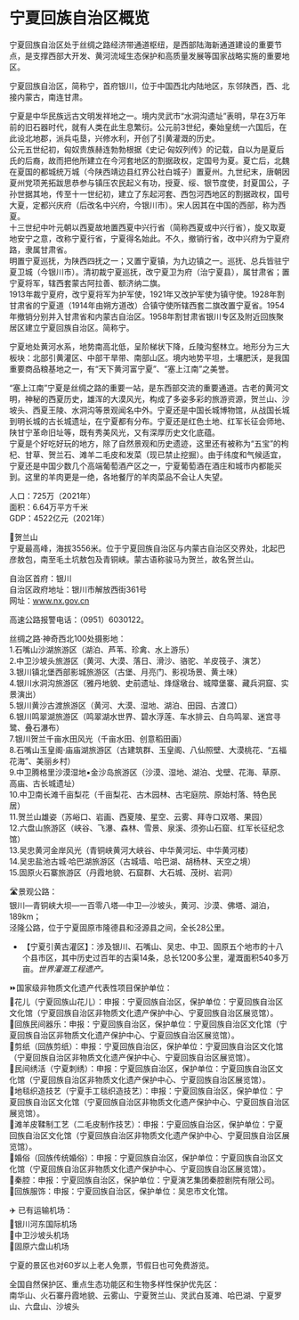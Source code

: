 # 宁夏回族自治区概览  

宁夏回族自治区处于丝绸之路经济带通道枢纽，是西部陆海新通道建设的重要节点，是支撑西部大开发、黄河流域生态保护和高质量发展等国家战略实施的重要地区。  

宁夏回族自治区，简称宁，首府银川，位于中国西北内陆地区，东邻陕西，西、北接内蒙古，南连甘肃。  

宁夏是中华民族远古文明发祥地之一。境内灵武市“水洞沟遗址”表明，早在3万年前的旧石器时代，就有人类在此生息繁衍。公元前3世纪，秦始皇统一六国后，在此设北地郡，派兵屯垦，兴修水利，开创了引黄灌溉的历史。  
公元五世纪初，匈奴贵族赫连勃勃根据《史记·匈奴列传》的记载，自以为是夏后氏的后裔，故而把他所建立在今河套地区的割据政权，定国号为夏。夏亡后，北魏在夏国的都城统万城（今陕西靖边县红界公社白城子）置夏州。九世纪末，唐朝因夏州党项羌拓跋思恭参与镇压农民起义有功，授夏、绥、银节度使，封夏国公，子孙世据其地，传至十一世纪初，建立了东起河套、西包河西地区的割据政权，国号大夏，定都兴庆府（后改名中兴府，今银川市）。宋人因其在中国的西部，称为西夏。  
十三世纪中叶元朝以西夏故地置西夏中兴行省（简称西夏或中兴行省），旋又取夏地安宁之意，改称宁夏行省，宁夏得名始此。不久，撤销行省，改中兴府为宁夏府路，隶属甘肃省。  
明置宁夏巡抚，为陕西四抚之一；又置宁夏镇，为九边镇之一。巡抚、总兵皆驻宁夏卫城（今银川市）。清初裁宁夏巡抚，改宁夏卫为府（治宁夏县），属甘肃省；置宁夏将军，辖西套蒙古阿拉善、额济纳二旗。  
1913年裁宁夏府，改宁夏将军为护军使，1921年又改护军使为镇守使。1928年割甘肃省的宁夏道（1914年由朔方道改）合镇守使所辖西套二旗改置宁夏省。1954年撤销分别并入甘肃省和内蒙古自治区。1958年割甘肃省银川专区及附近回族聚居区建立宁夏回族自治区。简称宁。  

宁夏地处黄河水系，地势南高北低，呈阶梯状下降，丘陵沟壑林立。地形分为三大板块：北部引黄灌区、中部干旱带、南部山区。境内地势平坦，土壤肥沃，是我国重要商品粮基地之一，有“天下黄河富宁夏”、“塞上江南”之美誉。  

“塞上江南”宁夏是丝绸之路的重要一站，是东西部交流的重要通道。古老的黄河文明，神秘的西夏历史，雄浑的大漠风光，构成了多姿多彩的旅游资源，贺兰山、沙坡头、西夏王陵、水洞沟等景观闻名中外。宁夏还是中国长城博物馆，从战国长城到明长城的古长城遗址，在宁夏都有分布。宁夏还是红色土地、红军长征会师地、陕甘宁革命旧址等，既有秀美风光，又有深厚历史文化底蕴。  
宁夏是个好吃好玩的地方，除了自然景观和历史遗迹，这里还有被称为“五宝”的枸杞、甘草、贺兰石、滩羊二毛皮和发菜（现已禁止挖掘）。由于纬度和气候适宜，宁夏还是中国少数几个高端葡萄酒产区之一，宁夏葡萄酒在酒庄和城市内都能买到。这里的羊肉更是一绝，各地餐厅的羊肉菜品不会让人失望。  

人口：725万（2021年）  
面积：6.64万平方千米  
GDP：4522亿元（2021年）  

🌋贺兰山  
宁夏最高峰，海拔3556米。位于宁夏回族自治区与内蒙古自治区交界处，北起巴彦敖包，南至毛土坑敖包及青铜峡。蒙古语称骏马为贺兰，故名贺兰山。  

自治区首府：银川  
自治区政府地址：银川市解放西街361号  
网址：<a href="http://www.nx.gov.cn" target="_blank">www.nx.gov.cn</a>  

高速公路报警电话：（0951）6030122。  

丝绸之路·神奇西北100处摄影地：  
1.石嘴山沙湖旅游区（湖泊、芦苇、珍禽、水上游乐）  
2.中卫沙坡头旅游区（黄河、大漠、落日、滑沙、骆驼、羊皮筏子、演艺）  
3.银川镇北堡西部影城旅游区（古堡、月亮门、影视场景、黄土味）  
4.银川水洞沟旅游区（雅丹地貌、史前遗址、烽燧墩台、城障堡寨、藏兵洞窟、实景演出）  
5.银川黄沙古渡旅游区（黄河、大漠、湿地、湖泊、田园、古渡口）  
6.银川鸣翠湖旅游区（鸣翠湖水世界、碧水浮莲、车水排云、白鸟鸣翠、迷宫寻鹭、叠石瀑布）  
7.银川贺兰千亩水田风光（千亩水田、创意稻田画）  
8.石嘴山玉皇阁·庙庙湖旅游区（古建筑群、玉皇阁、八仙照壁、大漠桃花、“五福花海”、美丽乡村）  
9.中卫腾格里沙漠湿地▪金沙岛旅游区（沙漠、湿地、湖泊、戈壁、花海、草原、高庙、古长城遗址）  
10.中卫南长滩千亩梨花（千亩梨花、古木园林、古宅庭院、原始村落、特色民居）  
11.贺兰山雄姿（苏峪口、岩画、西夏陵、星空、云雾、拜寺口双塔、果园）  
12.六盘山旅游区（峡谷、飞瀑、森林、雪景、泉溪、须弥山石窟、红军长征纪念馆）  
13.吴忠黄河金岸风光（青铜峡黄河大峡谷、中华黄河坛、中华黄河楼）  
14.吴忠盐池古城·哈巴湖旅游区（古城墙、哈巴湖、胡杨林、天空之境）  
15.固原火石寨旅游区（丹霞地貌、石窟群、大石城、茂树、岩洞）  

🛣️景观公路：  
银川—青铜峡大坝—一百零八塔—中卫—沙坡头，黄河、沙漠、佛塔、湖泊，189km；  
泾隆公路，位于宁夏固原市隆德县和泾源县之间，全长28公里。  

* 【宁夏引黄古灌区】：涉及银川、石嘴山、吴忠、中卫、固原五个地市的十八个县市区，其中历史过百年的古渠14条，总长1200多公里，灌溉面积540多万亩。*世界灌溉工程遗产。*  

⏩国家级非物质文化遗产代表性项目保护单位：  
🔸花儿（宁夏回族山花儿）：申报：宁夏回族自治区，保护单位：宁夏回族自治区文化馆（宁夏回族自治区非物质文化遗产保护中心、宁夏回族自治区展览馆）。  
🔸回族民间器乐：申报：宁夏回族自治区，保护单位：宁夏回族自治区文化馆（宁夏回族自治区非物质文化遗产保护中心、宁夏回族自治区展览馆）。  
🔸剪纸（回族剪纸）：申报：宁夏回族自治区，保护单位：宁夏回族自治区文化馆（宁夏回族自治区非物质文化遗产保护中心、宁夏回族自治区展览馆）。  
🔸民间绣活（宁夏刺绣）：申报：宁夏回族自治区，保护单位：宁夏回族自治区文化馆（宁夏回族自治区非物质文化遗产保护中心、宁夏回族自治区展览馆）。  
🔸地毯织造技艺（宁夏手工毯织造技艺）：申报：宁夏回族自治区，保护单位：宁夏回族自治区文化馆（宁夏回族自治区非物质文化遗产保护中心、宁夏回族自治区展览馆）。  
🔸滩羊皮鞣制工艺（二毛皮制作技艺）：申报：宁夏回族自治区，保护单位：宁夏回族自治区文化馆（宁夏回族自治区非物质文化遗产保护中心、宁夏回族自治区展览馆）。  
🔸婚俗（回族传统婚俗）：申报：宁夏回族自治区，保护单位：宁夏回族自治区文化馆（宁夏回族自治区非物质文化遗产保护中心、宁夏回族自治区展览馆）。  
🔸秦腔：申报：宁夏回族自治区，保护单位：宁夏演艺集团秦腔剧院有限公司。  
🔸回族服饰：申报：宁夏回族自治区，保护单位：吴忠市文化馆。  

✈️ 已有运输机场：  
🔸银川河东国际机场  
🔸中卫沙坡头机场  
🔸固原六盘山机场  

宁夏的景区也对60岁以上老人免票，节假日也可免费游览。  

全国自然保护区、重点生态功能区和生物多样性保护优先区：  
南华山、火石寨丹霞地貌、云雾山、宁夏贺兰山、灵武白芨滩、哈巴湖、宁夏罗山、六盘山、沙坡头  
<!-- Last processed: 2025-07-22 03:44:27 -->
